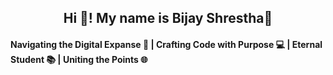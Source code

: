 <h2 align="center">Hi 👋! My name is Bijay Shrestha🙂 <br> 
<h4>Navigating the Digital Expanse 🚀 | Crafting Code with Purpose 💻 | Eternal Student 📚 |  Uniting the Points 🌐
</h4>
